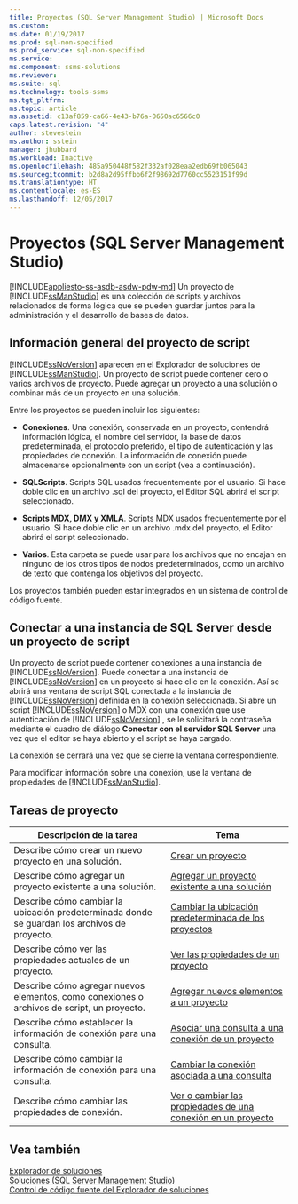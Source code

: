 ```yaml
---
title: Proyectos (SQL Server Management Studio) | Microsoft Docs
ms.custom: 
ms.date: 01/19/2017
ms.prod: sql-non-specified
ms.prod_service: sql-non-specified
ms.service: 
ms.component: ssms-solutions
ms.reviewer: 
ms.suite: sql
ms.technology: tools-ssms
ms.tgt_pltfrm: 
ms.topic: article
ms.assetid: c13af859-ca66-4e43-b76a-0650ac6566c0
caps.latest.revision: "4"
author: stevestein
ms.author: sstein
manager: jhubbard
ms.workload: Inactive
ms.openlocfilehash: 485a950448f582f332af028eaa2edb69fb065043
ms.sourcegitcommit: b2d8a2d95ffbb6f2f98692d7760cc5523151f99d
ms.translationtype: HT
ms.contentlocale: es-ES
ms.lasthandoff: 12/05/2017
---
```

# <a name="projects-sql-server-management-studio"></a>Proyectos (SQL Server Management Studio)
[!INCLUDE[appliesto-ss-asdb-asdw-pdw-md](../../includes/appliesto-ss-asdb-asdw-pdw-md.md)] Un proyecto de [!INCLUDE[ssManStudio](../../includes/ssmanstudio_md.md)] es una colección de scripts y archivos relacionados de forma lógica que se pueden guardar juntos para la administración y el desarrollo de bases de datos.  
  
## <a name="script-project-overview"></a>Información general del proyecto de script  
[!INCLUDE[ssNoVersion](../../includes/ssnoversion_md.md)] aparecen en el Explorador de soluciones de [!INCLUDE[ssManStudio](../../includes/ssmanstudio_md.md)]. Un proyecto de script puede contener cero o varios archivos de proyecto. Puede agregar un proyecto a una solución o combinar más de un proyecto en una solución.  
  
Entre los proyectos se pueden incluir los siguientes:  
  
-   **Conexiones**. Una conexión, conservada en un proyecto, contendrá información lógica, el nombre del servidor, la base de datos predeterminada, el protocolo preferido, el tipo de autenticación y las propiedades de conexión. La información de conexión puede almacenarse opcionalmente con un script (vea a continuación).  
  
-   **SQLScripts**. Scripts SQL usados frecuentemente por el usuario. Si hace doble clic en un archivo .sql del proyecto, el Editor SQL abrirá el script seleccionado.  
  
-   **Scripts MDX, DMX y XMLA**. Scripts MDX usados frecuentemente por el usuario. Si hace doble clic en un archivo .mdx del proyecto, el Editor abrirá el script seleccionado.  
  
-   **Varios**. Esta carpeta se puede usar para los archivos que no encajan en ninguno de los otros tipos de nodos predeterminados, como un archivo de texto que contenga los objetivos del proyecto.  
  
Los proyectos también pueden estar integrados en un sistema de control de código fuente.  
  
## <a name="connecting-to-an-instance-of-sql-server-from-a-script-project"></a>Conectar a una instancia de SQL Server desde un proyecto de script  
Un proyecto de script puede contener conexiones a una instancia de [!INCLUDE[ssNoVersion](../../includes/ssnoversion_md.md)]. Puede conectar a una instancia de [!INCLUDE[ssNoVersion](../../includes/ssnoversion_md.md)] en un proyecto si hace clic en la conexión. Así se abrirá una ventana de script SQL conectada a la instancia de [!INCLUDE[ssNoVersion](../../includes/ssnoversion_md.md)] definida en la conexión seleccionada. Si abre un script [!INCLUDE[ssNoVersion](../../includes/ssnoversion_md.md)] o MDX con una conexión que use autenticación de [!INCLUDE[ssNoVersion](../../includes/ssnoversion_md.md)] , se le solicitará la contraseña mediante el cuadro de diálogo **Conectar con el servidor SQL Server** una vez que el editor se haya abierto y el script se haya cargado.  
  
La conexión se cerrará una vez que se cierre la ventana correspondiente.  
  
Para modificar información sobre una conexión, use la ventana de propiedades de [!INCLUDE[ssManStudio](../../includes/ssmanstudio_md.md)].  
  
## <a name="project-tasks"></a>Tareas de proyecto  
  
|Descripción de la tarea|Tema|  
|--------------------|---------|  
|Describe cómo crear un nuevo proyecto en una solución.|[Crear un proyecto](../../ssms/solution/create-a-project.md)|  
|Describe cómo agregar un proyecto existente a una solución.|[Agregar un proyecto existente a una solución](../../ssms/solution/add-an-existing-project-to-a-solution.md)|  
|Describe cómo cambiar la ubicación predeterminada donde se guardan los archivos de proyecto.|[Cambiar la ubicación predeterminada de los proyectos](../../ssms/solution/change-the-default-location-for-projects.md)|  
|Describe cómo ver las propiedades actuales de un proyecto.|[Ver las propiedades de un proyecto](../../ssms/solution/view-project-properties.md)|  
|Describe cómo agregar nuevos elementos, como conexiones o archivos de script, un proyecto.|[Agregar nuevos elementos a un proyecto](../../ssms/solution/add-new-items-to-a-project.md)|  
|Describe cómo establecer la información de conexión para una consulta.|[Asociar una consulta a una conexión de un proyecto](../../ssms/solution/associate-a-query-with-a-connection-in-a-project.md)|  
|Describe cómo cambiar la información de conexión para una consulta.|[Cambiar la conexión asociada a una consulta](../../ssms/solution/change-the-connection-associated-with-a-query.md)|  
|Describe cómo cambiar las propiedades de conexión.|[Ver o cambiar las propiedades de una conexión en un proyecto](../../ssms/solution/view-or-change-the-properties-of-a-connection-in-a-project.md)|  
  
## <a name="see-also"></a>Vea también  
[Explorador de soluciones](../../ssms/solution/solution-explorer.md)  
[Soluciones &#40;SQL Server Management Studio&#41;](../../ssms/solution/solutions-sql-server-management-studio.md)  
[Control de código fuente del Explorador de soluciones](https://msdn.microsoft.com/en-us/library/ms173879.aspx)  
  
